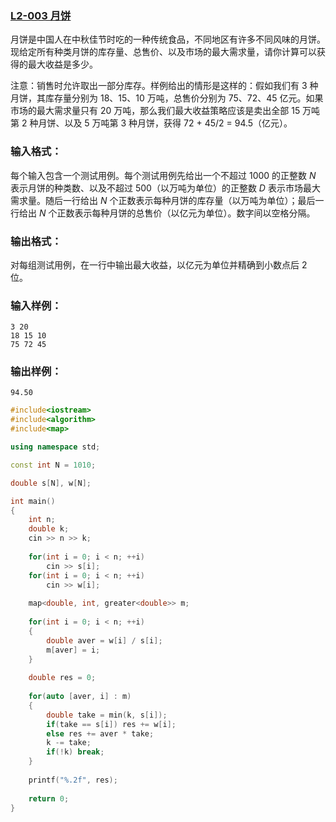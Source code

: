 ### [**L2-003 月饼**](https://pintia.cn/problem-sets/994805046380707840/problems/994805071789801472)



月饼是中国人在中秋佳节时吃的一种传统食品，不同地区有许多不同风味的月饼。现给定所有种类月饼的库存量、总售价、以及市场的最大需求量，请你计算可以获得的最大收益是多少。

注意：销售时允许取出一部分库存。样例给出的情形是这样的：假如我们有 3 种月饼，其库存量分别为 18、15、10 万吨，总售价分别为 75、72、45 亿元。如果市场的最大需求量只有 20 万吨，那么我们最大收益策略应该是卖出全部 15 万吨第 2 种月饼、以及 5 万吨第 3 种月饼，获得 72 + 45/2 = 94.5（亿元）。

### 输入格式：

每个输入包含一个测试用例。每个测试用例先给出一个不超过 1000 的正整数 *N* 表示月饼的种类数、以及不超过 500（以万吨为单位）的正整数 *D* 表示市场最大需求量。随后一行给出 *N* 个正数表示每种月饼的库存量（以万吨为单位）；最后一行给出 *N* 个正数表示每种月饼的总售价（以亿元为单位）。数字间以空格分隔。

### 输出格式：

对每组测试用例，在一行中输出最大收益，以亿元为单位并精确到小数点后 2 位。

### 输入样例：

```in
3 20
18 15 10
75 72 45
```

### 输出样例：

```out
94.50
```



```cpp
#include<iostream>
#include<algorithm>
#include<map>

using namespace std;

const int N = 1010;

double s[N], w[N];

int main()
{
    int n;
    double k;
    cin >> n >> k;
    
    for(int i = 0; i < n; ++i)
        cin >> s[i];
    for(int i = 0; i < n; ++i)
        cin >> w[i];
    
    map<double, int, greater<double>> m;
    
    for(int i = 0; i < n; ++i)
    {
        double aver = w[i] / s[i];
        m[aver] = i;
    }
    
    double res = 0;
    
    for(auto [aver, i] : m)
    {
        double take = min(k, s[i]);
        if(take == s[i]) res += w[i];
        else res += aver * take;
        k -= take;
        if(!k) break;
    }
    
    printf("%.2f", res);
    
    return 0;
}

```

